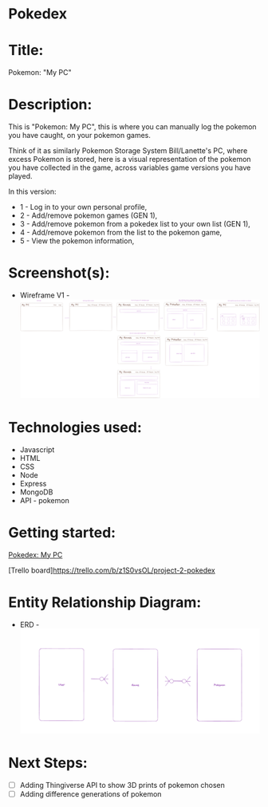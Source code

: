 # Pokedex

# Title:

Pokemon: "My PC"

# Description:

This is "Pokemon: My PC", this is where you can manually log the pokemon you have caught, on your pokemon games.

Think of it as similarly Pokemon Storage System Bill/Lanette's PC, where excess Pokemon is stored, here is a visual representation of the pokemon you have collected in the game, across variables game versions you have played.

In this version:

- 1 - Log in to your own personal profile,
- 2 - Add/remove pokemon games (GEN 1),
- 3 - Add/remove pokemon from a pokedex list to your own list (GEN 1),
- 4 - Add/remove pokemon from the list to the pokemon game,
- 5 - View the pokemon information,

# Screenshot(s):

- Wireframe V1 - ![alt text](/public/images/Wireframes/Wireframe%20v1.png)

# Technologies used:

- Javascript
- HTML
- CSS
- Node
- Express
- MongoDB
- API - pokemon

# Getting started:

[Pokedex: My PC](https://pokedex-57b6.onrender.com/)

[Trello board]https://trello.com/b/z1S0vsOL/project-2-pokedex

# Entity Relationship Diagram:

- ERD - ![ERD image](/public/images/Entity%20Relationship%20Diagram.png)

# Next Steps:

- [ ] Adding Thingiverse API to show 3D prints of pokemon chosen
- [ ] Adding difference generations of pokemon
